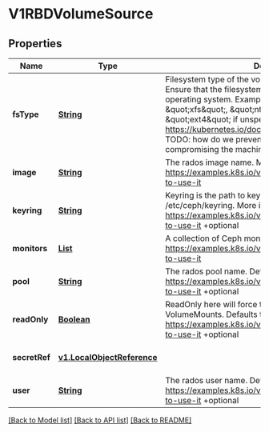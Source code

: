 # V1RBDVolumeSource
## Properties

Name | Type | Description | Notes
------------ | ------------- | ------------- | -------------
**fsType** | [**String**](string.md) | Filesystem type of the volume that you want to mount. Tip: Ensure that the filesystem type is supported by the host operating system. Examples: \&quot;ext4\&quot;, \&quot;xfs\&quot;, \&quot;ntfs\&quot;. Implicitly inferred to be \&quot;ext4\&quot; if unspecified. More info: https://kubernetes.io/docs/concepts/storage/volumes#rbd TODO: how do we prevent errors in the filesystem from compromising the machine +optional | [optional] [default to null]
**image** | [**String**](string.md) | The rados image name. More info: https://examples.k8s.io/volumes/rbd/README.md#how-to-use-it | [optional] [default to null]
**keyring** | [**String**](string.md) | Keyring is the path to key ring for RBDUser. Default is /etc/ceph/keyring. More info: https://examples.k8s.io/volumes/rbd/README.md#how-to-use-it +optional | [optional] [default to null]
**monitors** | [**List**](string.md) | A collection of Ceph monitors. More info: https://examples.k8s.io/volumes/rbd/README.md#how-to-use-it | [optional] [default to null]
**pool** | [**String**](string.md) | The rados pool name. Default is rbd. More info: https://examples.k8s.io/volumes/rbd/README.md#how-to-use-it +optional | [optional] [default to null]
**readOnly** | [**Boolean**](boolean.md) | ReadOnly here will force the ReadOnly setting in VolumeMounts. Defaults to false. More info: https://examples.k8s.io/volumes/rbd/README.md#how-to-use-it +optional | [optional] [default to null]
**secretRef** | [**v1.LocalObjectReference**](v1.LocalObjectReference.md) |  | [optional] [default to null]
**user** | [**String**](string.md) | The rados user name. Default is admin. More info: https://examples.k8s.io/volumes/rbd/README.md#how-to-use-it +optional | [optional] [default to null]

[[Back to Model list]](../README.md#documentation-for-models) [[Back to API list]](../README.md#documentation-for-api-endpoints) [[Back to README]](../README.md)

